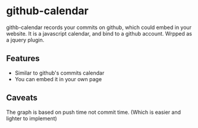 github-calendar
===============

githb-calendar records your commits on github, which could embed in your website. It is a javascript calendar, and bind to a github account. Wrpped as a jquery plugin.

Features
--------

- Similar to github's commits calendar
- You can embed it in your own page

Caveats
-------

The graph is based on push time not commit time. (Which is easier and lighter to implement)